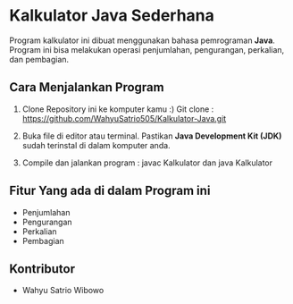 # Kalkulator Java Sederhana
Program kalkulator ini dibuat menggunakan bahasa pemrograman **Java**. Program ini bisa melakukan operasi penjumlahan, pengurangan, perkalian, dan pembagian.

## Cara Menjalankan Program 

1. Clone Repository ini ke komputer kamu :)
Git clone : https://github.com/WahyuSatrio505/Kalkulator-Java.git

2. Buka file di editor atau terminal. Pastikan **Java Development Kit (JDK)** sudah terinstal di dalam komputer anda.

3. Compile dan jalankan program : javac Kalkulator dan java Kalkulator

## Fitur Yang ada di dalam Program ini
- Penjumlahan
- Pengurangan
- Perkalian
- Pembagian

## Kontributor
- Wahyu Satrio Wibowo
